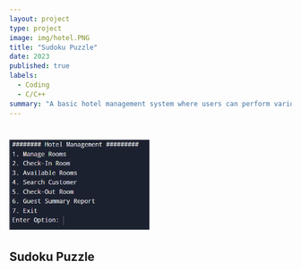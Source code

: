 ```yaml
---
layout: project
type: project
image: img/hotel.PNG
title: "Sudoku Puzzle"
date: 2023
published: true
labels:
  - Coding
  - C/C++
summary: "A basic hotel management system where users can perform various operations."
---
```


# <img width="250px"  src="/img/hotel.PNG" >

## Sudoku Puzzle


